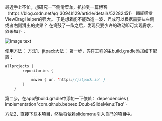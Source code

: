 最近手上不忙，想研究一下侧滑菜单，扒拉到一篇博客（https://blog.csdn.net/qq_30948129/article/details/52282451）
瞬间感觉ViewDragHelper的强大。
于是想着能不能改造一波，弄成可以根据需要从左侧或者右侧滑出的效果？
在捣鼓了一阵之后，发现只要少许的改动即可实现需求，效果如下：

![Image text](https://github.com/bebeep/DoubleSlideMenu/blob/master/screenshots/screenshots.gif)

使用方法：
方法1、jitpack大法：
第一步，先在工程的主build.gradle添加如下配置：

```Java
allprojects {
		repositories {
			...
			maven { url 'https://jitpack.io' }
		}
	}
```      
第二步，在app的build.gradle中添加一下依赖：
dependencies {
	        implementation 'com.github.bebeep:DoubleSlideMenu:Tag'
	}
      
方法2、直接下载本项目，然后将依赖slidemenu引入自己的项目中。
      
